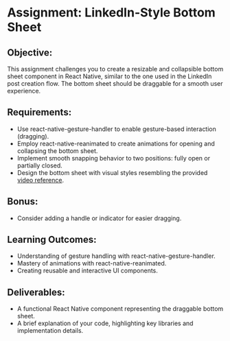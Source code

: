# Assignment: LinkedIn-Style Bottom Sheet

## Objective:

This assignment challenges you to create a resizable and collapsible bottom sheet component in React Native, similar to the one used in the LinkedIn post creation flow. The bottom sheet should be draggable for a smooth user experience.

## Requirements:

- Use react-native-gesture-handler to enable gesture-based interaction (dragging).
- Employ react-native-reanimated to create animations for opening and collapsing the bottom sheet.
- Implement smooth snapping behavior to two positions: fully open or partially closed.
- Design the bottom sheet with visual styles resembling the provided [video reference](https://youtube.com/shorts/Rptmx_ix6TI?feature=share).

## Bonus:

- Consider adding a handle or indicator for easier dragging.

## Learning Outcomes:

- Understanding of gesture handling with react-native-gesture-handler.
- Mastery of animations with react-native-reanimated.
- Creating reusable and interactive UI components.

## Deliverables:

- A functional React Native component representing the draggable bottom sheet.
- A brief explanation of your code, highlighting key libraries and implementation details.
